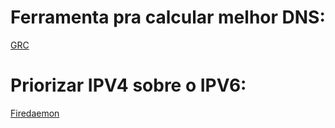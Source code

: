 # Ferramenta pra calcular melhor DNS:
[GRC](https://www.grc.com/dns/benchmark.htm)
# Priorizar IPV4 sobre o IPV6:
[Firedaemon](https://kb.firedaemon.com/support/solutions/articles/4000160803-prioritising-ipv4-over-ipv6-on-windows-10-and-11)
